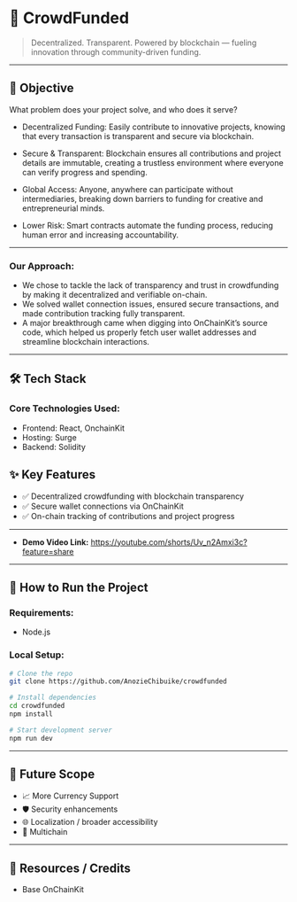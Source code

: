 # 🚀 CrowdFunded

> Decentralized. Transparent. Powered by blockchain — fueling innovation through community-driven funding.

---

## 🎯 Objective

What problem does your project solve, and who does it serve?  

- Decentralized Funding: Easily contribute to innovative projects, knowing that every transaction is transparent and secure via blockchain.

- Secure & Transparent: Blockchain ensures all contributions and project details are immutable, creating a trustless environment where everyone can verify progress and spending.

- Global Access: Anyone, anywhere can participate without intermediaries, breaking down barriers to funding for creative and entrepreneurial minds.

- Lower Risk: Smart contracts automate the funding process, reducing human error and increasing accountability.


---

### Our Approach:  

- We chose to tackle the lack of transparency and trust in crowdfunding by making it decentralized and verifiable on-chain.
- We solved wallet connection issues, ensured secure transactions, and made contribution tracking fully transparent.
- A major breakthrough came when digging into OnChainKit’s source code, which helped us properly fetch user wallet addresses and streamline blockchain interactions.

---

## 🛠️ Tech Stack

### Core Technologies Used:
- Frontend: React, OnchainKit
- Hosting: Surge
- Backend: Solidity

## ✨ Key Features

- ✅ Decentralized crowdfunding with blockchain transparency
- ✅ Secure wallet connections via OnChainKit
- ✅ On-chain tracking of contributions and project progress 

---

- **Demo Video Link:** https://youtube.com/shorts/Uv_n2Amxi3c?feature=share    

---

## 🧪 How to Run the Project

### Requirements:
- Node.js 

### Local Setup:
```bash
# Clone the repo
git clone https://github.com/AnozieChibuike/crowdfunded

# Install dependencies
cd crowdfunded
npm install

# Start development server
npm run dev
```

---

## 🧬 Future Scope

- 📈 More Currency Support  
- 🛡️ Security enhancements  
- 🌐 Localization / broader accessibility  
- 🔗 Multichain

---

## 📎 Resources / Credits

- Base OnChainKit 
